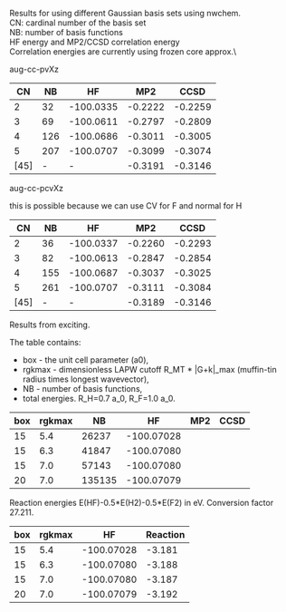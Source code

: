 Results for using different Gaussian basis sets using nwchem.\
CN: cardinal number of the basis set\
NB: number of basis functions\
HF energy and MP2/CCSD correlation energy\
Correlation energies are currently using frozen core approx.\


aug-cc-pvXz

| CN | NB| HF | MP2 | CCSD |
|--- | ---|---| ---| ---|
| 2 |  32 | -100.0335 | -0.2222 | -0.2259 |
| 3 |  69 | -100.0611 | -0.2797 | -0.2809 |
| 4 | 126 | -100.0686 | -0.3011 | -0.3005 |
| 5 | 207 | -100.0707 | -0.3099 | -0.3074 |
|[45] | - |     -     | -0.3191 | -0.3146 |

aug-cc-pcvXz

this is possible because we can use CV for F and normal for H


| CN | NB |HF | MP2 | CCSD |
|--- | ---|---| ---| ---|
| 2 |  36 | -100.0337 | -0.2260 | -0.2293 |
| 3 |  82 | -100.0613 | -0.2847 | -0.2854 |
| 4 | 155 | -100.0687 | -0.3037 | -0.3025 |
| 5 | 261 | -100.0707 | -0.3111 | -0.3084 |
|[45]| -  |    -      | -0.3189 | -0.3146 |

Results from exciting.

The table contains: 
* box - the unit cell parameter (a0),
* rgkmax - dimensionless LAPW cutoff R\_MT * |G+k|\_max (muffin-tin radius times longest wavevector),
* NB - number of basis functions,
* total energies.
R_H=0.7 a_0, R_F=1.0 a_0. 

| box | rgkmax | NB | HF | MP2 | CCSD |
|--- | ---| ---|---| ---| ---|
| 15  | 5.4  | 26237  | -100.07028 | | |
| 15  | 6.3  | 41847  | -100.07080 | | |
| 15  | 7.0  | 57143  | -100.07080 | | |
| 20  | 7.0  | 135135 | -100.07079 | | |

Reaction energies E(HF)-0.5\*E(H2)-0.5\*E(F2) in eV. Conversion factor 27.211.

| box | rgkmax |  HF | Reaction | 
|--- | ---| ---| ---|
| 15  | 5.4  |  -100.07028 | -3.181 |
| 15  | 6.3  |  -100.07080 | -3.188 |
| 15  | 7.0  |  -100.07080 | -3.187 |
| 20  | 7.0  |  -100.07079 | -3.192 |
